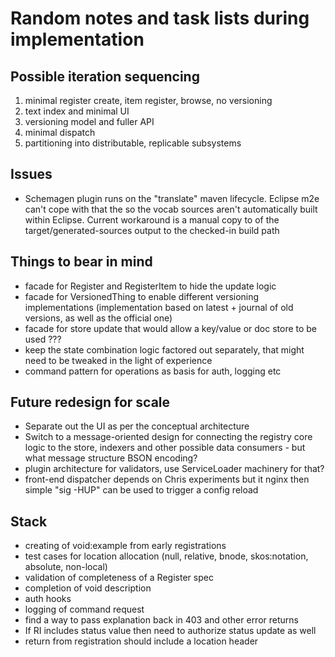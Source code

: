# Random notes and task lists during implementation

## Possible iteration sequencing

   1. minimal register create, item register, browse, no versioning
   1. text index and minimal UI
   1. versioning model and fuller API
   1. minimal dispatch
   1. partitioning into distributable, replicable subsystems

## Issues

   * Schemagen plugin runs on the "translate" maven lifecycle. Eclipse m2e can't cope with that the so the vocab sources aren't automatically built within Eclipse. Current workaround is a manual copy to of the target/generated-sources output to the checked-in build path

## Things to bear in mind

   * facade for Register and RegisterItem to hide the update logic
   * facade for VersionedThing to enable different versioning implementations (implementation based on latest + journal of old versions, as well as the official one)
   * facade for store update that would allow a key/value or doc store to be used ???
   * keep the state combination logic factored out separately, that might need to be tweaked in the light of experience
   * command pattern for operations as basis for auth, logging etc


## Future redesign for scale

   * Separate out the UI as per the conceptual architecture
   * Switch to a message-oriented design for connecting the registry core logic to the store, indexers and other possible data consumers - but what message structure BSON encoding?
   * plugin architecture for validators, use ServiceLoader machinery for that?
   * front-end dispatcher depends on Chris experiments but it nginx then simple "sig -HUP" can be used to trigger a config reload

## Stack

   * creating of void:example from early registrations
   * test cases for location allocation (null, relative, bnode, skos:notation, absolute, non-local)
   * validation of completeness of a Register spec
   * completion of void description
   * auth hooks
   * logging of command request
   * find a way to pass explanation back in 403 and other error returns
   * If RI includes status value then need to authorize status update as well
   * return from registration should include a location header

